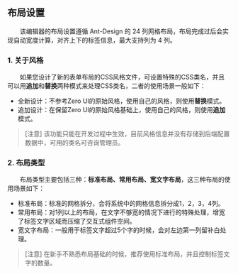 ## 布局设置

　　该编辑器的布局设置遵循 Ant-Design 的 24 列网格布局，布局完成过后会实现自动宽度计算，对齐上下的标签信息，最大支持列为 4 列。

### 1. 关于风格

　　如果您设计了新的表单布局的CSS风格文件，可设置特殊的CSS类名，并且可以用**追加**和**替换**两种模式来处理CSS类名，二者的使用场景一般如下：

* 全新设计：不参考Zero UI的原始风格，使用自己的风格，则使用**替换**模式。
* 追加设计：在保留Zero UI的原始风格基础上，使用自己的风格，则使用**追加**模式。

> [注意] 该功能只能在开发过程中生效，目前风格信息并没有存储到后端配置数据中，可用的类名可咨询管理员。

### 2. 布局类型

　　布局类型主要包括三种：**标准布局、常用布局、宽文字布局**，这三种布局的使用场景如下：

* 标准布局：标准的网格拆分，会将系统中的网格信息拆分成1，2，3，4列。
* 常用布局：对1列以上的布局，在文字不够宽的情况下进行的特殊处理，增宽了标签文字区域而压缩了交互式组件空间。
* 宽文字布局：一般用于标签文字超过5个字的时候，会对左边第一列留补白处理。

> [注意] 在新手不熟悉布局基础的时候，推荐使用标准布局，并且控制标签文字的数量。
